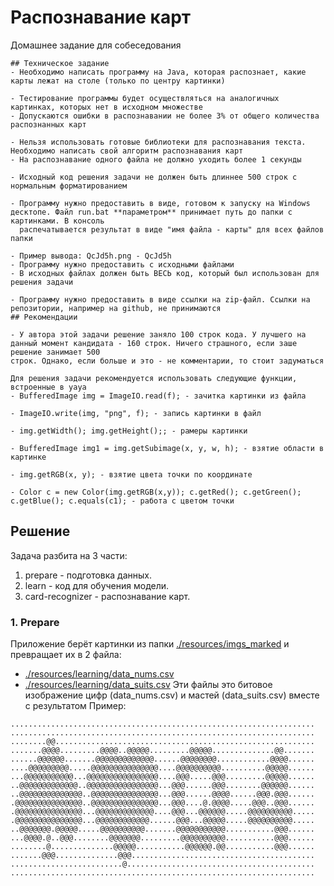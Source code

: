 # Распознавание карт
Домашнее задание для собеседования
```text
## Техническое задание
- Необходимо написать программу на Java, которая распознает, какие карты лежат на столе (только по центру картинки)

- Тестирование программы будет осуществляться на аналогичных картинках, которых нет в исходном множестве
- Допускаются ошибки в распознавании не более 3% от общего количества распознанных карт

- Нельзя использовать готовые библиотеки для распознавания текста. Необходимо написать свой алгоритм распознавания карт
- На распознавание одного файла не должно уходить более 1 секунды

- Исходный код решения задачи не должен быть длиннее 500 строк с нормальным форматированием

- Программу нужно предоставить в виде, готовом к запуску на Windows десктопе. Файл run.bat **параметром** принимает путь до папки с картинками. В консоль
  распечатывается результат в виде "имя файла - карты" для всех файлов папки

- Пример вывода: QcJd5h.png - QcJd5h
- Программу нужно предоставить с исходными файлами
- В исходных файлах должен быть ВЕСЬ код, который был использован для решения задачи

- Программу нужно предоставить в виде ссылки на zip-файл. Ссылки на репозитории, например на github, не принимаются
## Рекомендации

- У автора этой задачи решение заняло 100 строк кода. У лучшего на данный момент кандидата - 160 строк. Ничего страшного, если заше решение занимает 500
строк. Однако, если больше и это - не комментарии, то стоит задуматься

Для решения задачи рекомендуется использовать следующие функции, встроенные в уауа
- BufferedImage img = ImageIO.read(f); - зачитка картинки из файла

- ImageIO.write(img, "png", f); - запись картинки в файл

- img.getWidth(); img.getHeight();; - рамеры картинки

- BufferedImage img1 = img.getSubimage(x, y, w, h); - взятие области в картинке

- img.getRGB(x, y); - взятие цвета точки по координате

- Color c = new Color(img.getRGB(x,y)); c.getRed(); c.getGreen(); c.getBlue(); c.equals(c1); - работа с цветом точки
``` 
## Решение
Задача разбита на 3 части:
1. prepare - подготовка данных.
2. learn - код для обучения модели.
3. card-recognizer - распознавание карт.
### 1. Prepare
Приложение берёт картинки из папки [./resources/imgs_marked](resources%2Fimgs_marked) и превращает их в 2 файла:
- [./resources/learning/data_nums.csv](resources%2Flearning%2Fdata_nums.csv)
- [./resources/learning/data_suits.csv](resources%2Flearning%2Fdata_suits.csv)
Эти файлы это битовое изображение цифр (data_nums.csv) и мастей (data_suits.csv) вместе с результатом
Пример:
```text
....................................................................
....................................................................
........@@..........................................................
.......@@@@.........@@@@..@@@@@.........@@@@@..............@@.......
......@@@@@@.......@@@@@@@@@@@@@......@@@@@@@@............@@@@......
....@@@@@@@@@.....@@@@@@@@@@@@@@@....@@@@@@@@@@..........@@@@@......
...@@@@@@@@@@@...@@@@@@@@@@@@@@@@....@@@.....@@@.........@@@@@......
..@@@@@@@@@@@@@..@@@@@@@@@@@@@@@@...@@@......@@@........@@@@@@......
..@@@@@@@@@@@@@@..@@@@@@@@@@@@@@@...@@@......@@@@......@@@.@@@......
.@@@@@@@@@@@@@@@..@@@@@@@@@@@@@@@...@@@....@.@@@@.....@@@..@@@......
.@@@@@@@@@@@@@@@...@@@@@@@@@@@@@....@@@...@@@@@@.....@@@@@@@@@@.....
.@@@@@@@@@@@@@@@...@@@@@@@@@@@@......@@@...@@@@@.....@@@@@@@@@@.....
..@@@@@@@.@@@@@.....@@@@@@@@@@.......@@@@@@@@@@@...........@@@......
...@@@@.@..@@@........@@@@@@@.........@@@@@@@@@@...........@@@......
........@..............@@@@@...........@@@@@@.@@...........@@@......
.......@@@..............@@@.........................................
.........................@..........................................
....................................................................
```